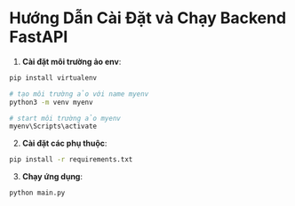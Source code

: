 # Hướng Dẫn Cài Đặt và Chạy Backend FastAPI

1. **Cài đặt môi trường ảo env**:

```bash
pip install virtualenv 
```

```bash
# tạo môi trường ảo với name myenv
python3 -m venv myenv

```

```bash
# start môi trường ảo myenv
myenv\Scripts\activate
```

2. **Cài đặt các phụ thuộc**:

```bash
pip install -r requirements.txt
```

3. **Chạy ứng dụng**:

```bash
python main.py
```

